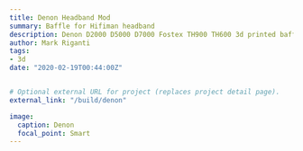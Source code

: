 ```yaml
---
title: Denon Headband Mod
summary: Baffle for Hifiman headband
description: Denon D2000 D5000 D7000 Fostex TH900 TH600 3d printed baffle headband upgrade to hifiman comfort band by Mark Riganti
author: Mark Riganti 
tags:
- 3d
date: "2020-02-19T00:44:00Z"


# Optional external URL for project (replaces project detail page).
external_link: "/build/denon"

image:
  caption: Denon
  focal_point: Smart
---
```

